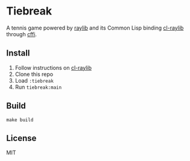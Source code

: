 # Tiebreak

A tennis game powered by [raylib][1] and its Common Lisp binding [cl-raylib][2]
through [cffi][3].

## Install

1. Follow instructions on [cl-raylib][2]
1. Clone this repo
1. Load `:tiebreak`
1. Run `tiebreak:main`

## Build

```
make build
```

## License

MIT

[1]: https://www.raylib.com/
[2]: https://github.com/longlene/cl-raylib
[3]: https://github.com/cffi/cffi
